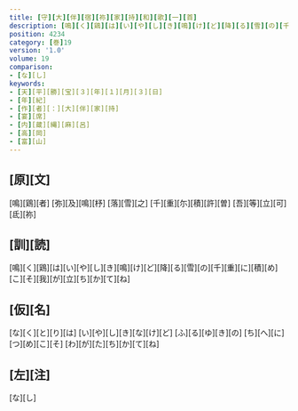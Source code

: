 ```yaml
---
title: [守][大][伴][宿][祢][家][持][和][歌][一][首]
description: [鳴][く][鶏][は][い][や][し][き][鳴][け][ど][降][る][雪][の][千][重][に][積][め][こ][そ][我][が][立][ち][か][て][ね]
position: 4234
category: [巻]19
version: '1.0'
volume: 19
comparison:
- [な][し]
keywords:
- [天][平][勝][宝][３][年][１][月][３][日]
- [年][紀]
- [作][者][：][大][伴][家][持]
- [宴][席]
- [内][蔵][縄][麻][呂]
- [高][岡]
- [富][山]
---
```


## [原][文]

[鳴][鶏][者] [弥][及][鳴][杼] [落][雪][之] [千][重][尓][積][許][曽] [吾][等][立][可][氐][祢]

## [訓][読]

[鳴][く][鶏][は][い][や][し][き][鳴][け][ど][降][る][雪][の][千][重][に][積][め][こ][そ][我][が][立][ち][か][て][ね]

## [仮][名]

[な][く][と][り][は] [い][や][し][き][な][け][ど] [ふ][る][ゆ][き][の] [ち][へ][に][つ][め][こ][そ] [わ][が][た][ち][か][て][ね]

## [左][注]

[な][し]
